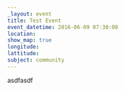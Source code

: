 ```yaml
---
_layout: event
title: Test Event
event_datetime: 2016-06-09 07:30:00
location: 
show_map: true
longitude:
lattitude:
subject: community
---
```



asdfasdf